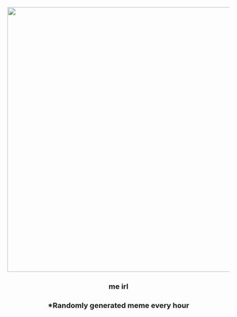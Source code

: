 <p align="center">
        <img src="https://i.redd.it/ldumhch23n691.jpg" width="600" height="600">
        </p>
        <h3 align="center">me irl</h3>
        <h3 align="center">*Randomly generated meme every hour</h3>
    